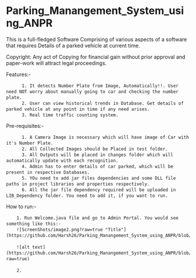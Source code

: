 # Parking_Manangement_System_using_ANPR
This is a full-fledged Software Comprising of various aspects of a software that requires Details of a parked vehicle at current time.

Copyright: Any act of Copying for financial gain without prior approval and paper-work will attract legal proceedings.

Features:- 
          
          1. It detects Number Plate from Image, Automatically!!. User need NOT worry about manually going to car and checking the number plate.
          2. User can view historical trends in Database. Get details of parked vehicle at any point in time if any need arises.
          3. Real time traffic counting system.


Pre-requisites:-
          
          1. A Camera Image is necessary which will have image of Car with it's Number Plate.
          2. All Collected Images should be Placed in test folder.
          3. All Outputs will be placed in changes folder which will automatically update with each recognition.
          4. Admin has to enter details of car parked, which will be present in respective Databases.
          5. YOu need to add jar files dependencies and some DLL file paths in project libraries and properties respectively.
          6. All the jar file dependency required will be uploaded in LIB_Dependency folder. You need to add it, if you want to run.


How to run:-

        1. Run Welcome.java file and go to Admin Portal. You would see something like this:-
        ![ScreenShots/image2.png?raw=true "Title"](https://github.com/Harsh26/Parking_Manangement_System_using_ANPR/blob/main/ScreenShots/image1.png))
        
        ![alt text](https://github.com/Harsh26/Parking_Manangement_System_using_ANPR/blob/main/ScreenShots/image1.png?raw=true)
        
        2. 
